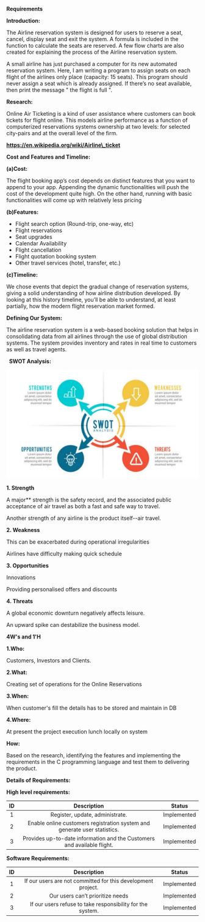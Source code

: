 ﻿**Requirements** 

**Introduction:**

The Airline reservation system is designed for users to reserve a seat, cancel, display seat and exit the system. A formula is included in the function to calculate the seats are reserved. A few flow charts are also created for explaining the process of the Airline reservation system. 

A small airline has just purchased a computer for its new automated reservation system. Here, I am writing a program to assign seats on each flight of the airlines only place (capacity: 15 seats). This program should never assign a seat which is already assigned. If there’s no seat available, then print the message " the flight is full ".

**Research:**

Online Air Ticketing is a kind of user assistance where customers can book tickets for flight online. This models airline performance as a function of computerized reservations systems ownership at two levels: for selected city-pairs and at the overall level of the firm. 

**https://en.wikipedia.org/wiki/Airline\_ticket**

**Cost and Features and Timeline:**

**(a)Cost:** 

The flight booking app’s cost depends on distinct features that you want to append to your app. Appending the dynamic functionalities will push the cost of the development quite high. On the other hand, running with basic functionalities will come up with relatively less pricing

**(b)Features:**

- Flight search option (Round-trip, one-way, etc)
- Flight reservations
- Seat upgrades
- Calendar Availability
- Flight cancellation
- Flight quotation booking system
- Other travel services (hotel, transfer, etc.)

**(c)Timeline:**

We chose events that depict the gradual change of reservation systems, giving a solid understanding of how airline distribution developed. By looking at this history timeline, you’ll be able to understand, at least partially, how the modern flight reservation market formed.

**Defining Our System:**

The airline reservation system is a web-based booking solution that helps in consolidating data from all airlines through the use of global distribution systems. The system provides inventory and rates in real time to customers as well as travel agents.

` `**SWOT Analysis:**

![](Aspose.Words.d7d7f6b1-41f7-4b2f-a3df-cc313ad6ca61.001.jpeg)

**1. Strength**

A major** strength is the safety record, and the associated public acceptance of air travel as both a fast and safe way to travel.

Another strength of any airline is the product itself--air travel.

**2. Weakness**

This can be exacerbated during operational irregularities

Airlines have difficulty making quick schedule

**3. Opportunities**	

Innovations

Providing personalised offers and discounts

**4. Threats**

A global economic downturn negatively affects leisure.

An upward spike can destabilize the business model.

**4W's and 1'H**

**1.Who:**

Customers, Investors and Clients.

**2.What:**

Creating set of operations for the Online Reservations 

**3.When:**

When customer's fill the details has to be stored and maintain in DB

**4.Where:**

At present the project execution lunch locally on system

**How:**

Based on the research, identifying the features and implementing the requirements in the C programming language and test them to delivering the product.


**Details of Requirements:**

**High level requirements:**

|**ID**|**Description**|**Status**|
| :-: | :-: | :-: |
|1|Register, update, administrate.|Implemented|
|2|Enable online customers registration system and generate user statistics.|Implemented|
|3|Provides up-to-date information and the Customers and available flight.|Implemented|

**Software Requirements:**

|**ID**|**Description**|**Status**|
| :-: | :-: | :-: |
|1|If our users are not committed for this development project.|Implemented|
|2|Our users can’t prioritize needs|Implemented|
|3|If our users refuse to take responsibility for the system.|Implemented|


